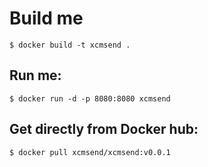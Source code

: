 # Build me  
```
$ docker build -t xcmsend .
```

## Run me:  
```
$ docker run -d -p 8080:8080 xcmsend
```


## Get directly from Docker hub:
```
$ docker pull xcmsend/xcmsend:v0.0.1
```
